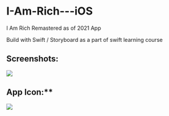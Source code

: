 # I-Am-Rich---iOS
I Am Rich Remastered as of 2021 App

Build with Swift / Storyboard as a part of swift learning course

## Screenshots:   
![](https://user-images.githubusercontent.com/23642847/113517703-52ac9680-958a-11eb-90ea-d315c657f7a0.png|width=100px)

## App Icon:**   
![](https://user-images.githubusercontent.com/23642847/113517710-5cce9500-958a-11eb-9043-4da1f141c266.png)
